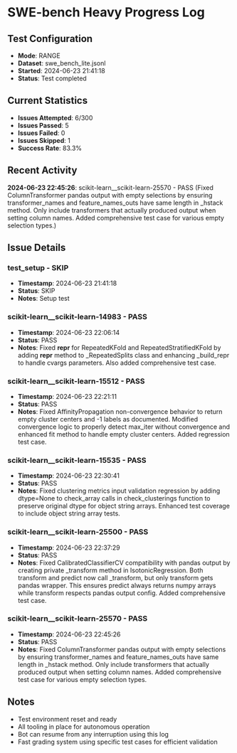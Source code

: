# SWE-bench Heavy Progress Log

## Test Configuration
- **Mode**: RANGE
- **Dataset**: swe_bench_lite.jsonl
- **Started**: 2024-06-23 21:41:18
- **Status**: Test completed

## Current Statistics
- **Issues Attempted**: 6/300
- **Issues Passed**: 5
- **Issues Failed**: 0
- **Issues Skipped**: 1
- **Success Rate**: 83.3%

## Recent Activity
**2024-06-23 22:45:26**: scikit-learn__scikit-learn-25570 - PASS (Fixed ColumnTransformer pandas output with empty selections by ensuring transformer_names and feature_names_outs have same length in _hstack method. Only include transformers that actually produced output when setting column names. Added comprehensive test case for various empty selection types.)

## Issue Details

### test_setup - SKIP
- **Timestamp**: 2024-06-23 21:41:18
- **Status**: SKIP
- **Notes**: Setup test

### scikit-learn__scikit-learn-14983 - PASS
- **Timestamp**: 2024-06-23 22:06:14
- **Status**: PASS
- **Notes**: Fixed __repr__ for RepeatedKFold and RepeatedStratifiedKFold by adding __repr__ method to _RepeatedSplits class and enhancing _build_repr to handle cvargs parameters. Also added comprehensive test case.

### scikit-learn__scikit-learn-15512 - PASS
- **Timestamp**: 2024-06-23 22:21:11
- **Status**: PASS
- **Notes**: Fixed AffinityPropagation non-convergence behavior to return empty cluster centers and -1 labels as documented. Modified convergence logic to properly detect max_iter without convergence and enhanced fit method to handle empty cluster centers. Added regression test case.

### scikit-learn__scikit-learn-15535 - PASS
- **Timestamp**: 2024-06-23 22:30:41
- **Status**: PASS
- **Notes**: Fixed clustering metrics input validation regression by adding dtype=None to check_array calls in check_clusterings function to preserve original dtype for object string arrays. Enhanced test coverage to include object string array tests.

### scikit-learn__scikit-learn-25500 - PASS
- **Timestamp**: 2024-06-23 22:37:29
- **Status**: PASS
- **Notes**: Fixed CalibratedClassifierCV compatibility with pandas output by creating private _transform method in IsotonicRegression. Both transform and predict now call _transform, but only transform gets pandas wrapper. This ensures predict always returns numpy arrays while transform respects pandas output config. Added comprehensive test case.

### scikit-learn__scikit-learn-25570 - PASS
- **Timestamp**: 2024-06-23 22:45:26
- **Status**: PASS
- **Notes**: Fixed ColumnTransformer pandas output with empty selections by ensuring transformer_names and feature_names_outs have same length in _hstack method. Only include transformers that actually produced output when setting column names. Added comprehensive test case for various empty selection types.

## Notes
- Test environment reset and ready
- All tooling in place for autonomous operation
- Bot can resume from any interruption using this log
- Fast grading system using specific test cases for efficient validation
